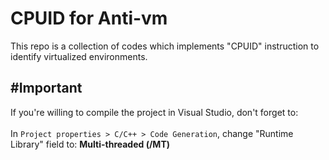 # CPUID for Anti-vm
This repo is a collection of codes which implements "CPUID" instruction to identify virtualized environments.</br>

## #Important
If you're willing to compile the project in Visual Studio, don't forget to: </br></br>
In `Project properties > C/C++ > Code Generation`, change "Runtime Library" field to: **Multi-threaded (/MT)** </br>
<src img="https://github.com/spyw4re/cpuid_for_antivm/blob/master/assets/runtime_lib.png"></src>
